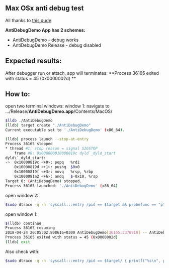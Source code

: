 ## Max OSx anti debug test

All thanks to [this dude](https://cardaci.xyz/blog/2018/02/12/a-macos-anti-debug-technique-using-ptrace/ "this dude")


**AntiDebugDemo App has 2 schemes:**
- AntiDebugDemo -         debug works
- AntiDebugDemo Release - debug disabled


## Expected results:
After debugger run or attach, app will terminates:
**Process 36165 exited with status = 45 (0x0000002d) **


## How to:
open two terminal windows:
window 1:
navigate to .../Release/**AntiDebugDemo.app**/Contents/MacOS/
```sh
$lldb ./AntiDebugDemo 
(lldb) target create "./AntiDebugDemo"
Current executable set to './AntiDebugDemo' (x86_64).
```
```sh
(lldb) process launch --stop-at-entry
Process 36165 stopped
* thread #1, stop reason = signal SIGSTOP
    frame #0: 0x000000010000819c dyld`_dyld_start
dyld\`_dyld_start:
->  0x10000819c <+0>: popq   %rdi
    0x10000819d <+1>: pushq  $0x0
    0x10000819f <+3>: movq   %rsp, %rbp
    0x1000081a2 <+6>: andq   $-0x10, %rsp
Target 0: (AntiDebugDemo) stopped.
Process 36165 launched: './AntiDebugDemo' (x86_64)
```
open window 2:
```sh
$sudo dtrace -q -n 'syscall:::entry /pid == $target && probefunc == "ptrace"/ { ustack(); }' -p 36165  <-- the pid from window#1
```
open window 1:
```sh
$(lldb) continue
Process 36165 resuming
2018-04-24 20:05:02.808616+0300 AntiDebugDemo[36165:3370918] -- AntiDebuger LOADED
Process 36165 exited with status = 45 (0x0000002d) 
(lldb) exit
```

Also check with:
```sh
$sudo dtrace -q -n 'syscall:::entry /pid == $target/ { printf("%s\n", probefunc); }' -p 35192 <-- the pid from window#1
```



